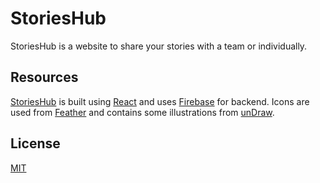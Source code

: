 # StoriesHub

StoriesHub is a website to share your stories with a team or individually.

## Resources

[StoriesHub](https://storieshub.web.app/) is built using [React](https://reactjs.org/) and uses [Firebase](https://firebase.google.com/) for backend.
Icons are used from [Feather](https://feathericons.com/) and contains some illustrations from [unDraw](https://undraw.co/).

## License

[MIT](./LICENSE)
